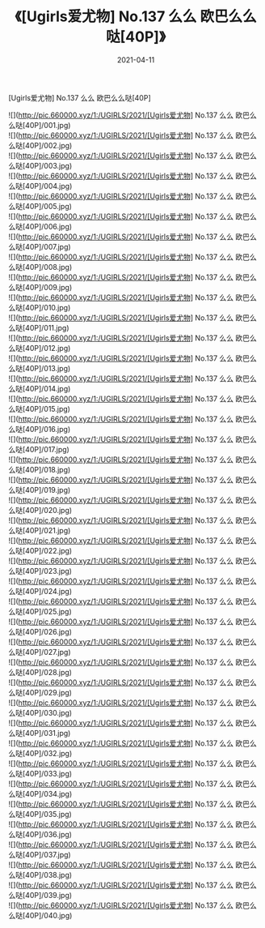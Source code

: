 ﻿---
layout: post
title:  《[Ugirls爱尤物] No.137 么么 欧巴么么哒[40P]》
date:   2021-04-11
img: http://pic.660000.xyz/1:/UGIRLS/2021/[Ugirls爱尤物] No.137 么么 欧巴么么哒[40P]/000.jpg
categories: [美女, 清纯, 唯美]
---

[Ugirls爱尤物] No.137 么么 欧巴么么哒[40P]

  ![](http://pic.660000.xyz/1:/UGIRLS/2021/[Ugirls爱尤物] No.137 么么 欧巴么么哒[40P]/001.jpg) <br> ![](http://pic.660000.xyz/1:/UGIRLS/2021/[Ugirls爱尤物] No.137 么么 欧巴么么哒[40P]/002.jpg) <br> ![](http://pic.660000.xyz/1:/UGIRLS/2021/[Ugirls爱尤物] No.137 么么 欧巴么么哒[40P]/003.jpg) <br> ![](http://pic.660000.xyz/1:/UGIRLS/2021/[Ugirls爱尤物] No.137 么么 欧巴么么哒[40P]/004.jpg) <br> ![](http://pic.660000.xyz/1:/UGIRLS/2021/[Ugirls爱尤物] No.137 么么 欧巴么么哒[40P]/005.jpg) <br> ![](http://pic.660000.xyz/1:/UGIRLS/2021/[Ugirls爱尤物] No.137 么么 欧巴么么哒[40P]/006.jpg) <br> ![](http://pic.660000.xyz/1:/UGIRLS/2021/[Ugirls爱尤物] No.137 么么 欧巴么么哒[40P]/007.jpg) <br> ![](http://pic.660000.xyz/1:/UGIRLS/2021/[Ugirls爱尤物] No.137 么么 欧巴么么哒[40P]/008.jpg) <br> ![](http://pic.660000.xyz/1:/UGIRLS/2021/[Ugirls爱尤物] No.137 么么 欧巴么么哒[40P]/009.jpg) <br> ![](http://pic.660000.xyz/1:/UGIRLS/2021/[Ugirls爱尤物] No.137 么么 欧巴么么哒[40P]/010.jpg) <br> ![](http://pic.660000.xyz/1:/UGIRLS/2021/[Ugirls爱尤物] No.137 么么 欧巴么么哒[40P]/011.jpg) <br> ![](http://pic.660000.xyz/1:/UGIRLS/2021/[Ugirls爱尤物] No.137 么么 欧巴么么哒[40P]/012.jpg) <br> ![](http://pic.660000.xyz/1:/UGIRLS/2021/[Ugirls爱尤物] No.137 么么 欧巴么么哒[40P]/013.jpg) <br> ![](http://pic.660000.xyz/1:/UGIRLS/2021/[Ugirls爱尤物] No.137 么么 欧巴么么哒[40P]/014.jpg) <br> ![](http://pic.660000.xyz/1:/UGIRLS/2021/[Ugirls爱尤物] No.137 么么 欧巴么么哒[40P]/015.jpg) <br> ![](http://pic.660000.xyz/1:/UGIRLS/2021/[Ugirls爱尤物] No.137 么么 欧巴么么哒[40P]/016.jpg) <br> ![](http://pic.660000.xyz/1:/UGIRLS/2021/[Ugirls爱尤物] No.137 么么 欧巴么么哒[40P]/017.jpg) <br> ![](http://pic.660000.xyz/1:/UGIRLS/2021/[Ugirls爱尤物] No.137 么么 欧巴么么哒[40P]/018.jpg) <br> ![](http://pic.660000.xyz/1:/UGIRLS/2021/[Ugirls爱尤物] No.137 么么 欧巴么么哒[40P]/019.jpg) <br> ![](http://pic.660000.xyz/1:/UGIRLS/2021/[Ugirls爱尤物] No.137 么么 欧巴么么哒[40P]/020.jpg) <br> ![](http://pic.660000.xyz/1:/UGIRLS/2021/[Ugirls爱尤物] No.137 么么 欧巴么么哒[40P]/021.jpg) <br> ![](http://pic.660000.xyz/1:/UGIRLS/2021/[Ugirls爱尤物] No.137 么么 欧巴么么哒[40P]/022.jpg) <br> ![](http://pic.660000.xyz/1:/UGIRLS/2021/[Ugirls爱尤物] No.137 么么 欧巴么么哒[40P]/023.jpg) <br> ![](http://pic.660000.xyz/1:/UGIRLS/2021/[Ugirls爱尤物] No.137 么么 欧巴么么哒[40P]/024.jpg) <br> ![](http://pic.660000.xyz/1:/UGIRLS/2021/[Ugirls爱尤物] No.137 么么 欧巴么么哒[40P]/025.jpg) <br> ![](http://pic.660000.xyz/1:/UGIRLS/2021/[Ugirls爱尤物] No.137 么么 欧巴么么哒[40P]/026.jpg) <br> ![](http://pic.660000.xyz/1:/UGIRLS/2021/[Ugirls爱尤物] No.137 么么 欧巴么么哒[40P]/027.jpg) <br> ![](http://pic.660000.xyz/1:/UGIRLS/2021/[Ugirls爱尤物] No.137 么么 欧巴么么哒[40P]/028.jpg) <br> ![](http://pic.660000.xyz/1:/UGIRLS/2021/[Ugirls爱尤物] No.137 么么 欧巴么么哒[40P]/029.jpg) <br> ![](http://pic.660000.xyz/1:/UGIRLS/2021/[Ugirls爱尤物] No.137 么么 欧巴么么哒[40P]/030.jpg) <br> ![](http://pic.660000.xyz/1:/UGIRLS/2021/[Ugirls爱尤物] No.137 么么 欧巴么么哒[40P]/031.jpg) <br> ![](http://pic.660000.xyz/1:/UGIRLS/2021/[Ugirls爱尤物] No.137 么么 欧巴么么哒[40P]/032.jpg) <br> ![](http://pic.660000.xyz/1:/UGIRLS/2021/[Ugirls爱尤物] No.137 么么 欧巴么么哒[40P]/033.jpg) <br> ![](http://pic.660000.xyz/1:/UGIRLS/2021/[Ugirls爱尤物] No.137 么么 欧巴么么哒[40P]/034.jpg) <br> ![](http://pic.660000.xyz/1:/UGIRLS/2021/[Ugirls爱尤物] No.137 么么 欧巴么么哒[40P]/035.jpg) <br> ![](http://pic.660000.xyz/1:/UGIRLS/2021/[Ugirls爱尤物] No.137 么么 欧巴么么哒[40P]/036.jpg) <br> ![](http://pic.660000.xyz/1:/UGIRLS/2021/[Ugirls爱尤物] No.137 么么 欧巴么么哒[40P]/037.jpg) <br> ![](http://pic.660000.xyz/1:/UGIRLS/2021/[Ugirls爱尤物] No.137 么么 欧巴么么哒[40P]/038.jpg) <br> ![](http://pic.660000.xyz/1:/UGIRLS/2021/[Ugirls爱尤物] No.137 么么 欧巴么么哒[40P]/039.jpg) <br> ![](http://pic.660000.xyz/1:/UGIRLS/2021/[Ugirls爱尤物] No.137 么么 欧巴么么哒[40P]/040.jpg) <br>